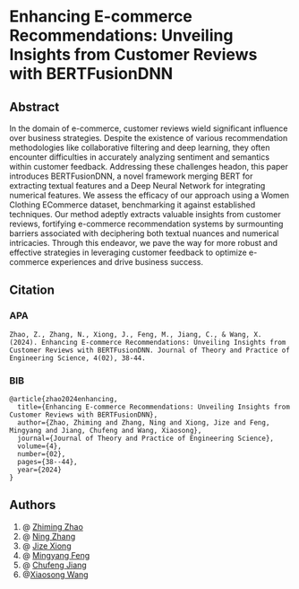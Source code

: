 # Enhancing E-commerce Recommendations: Unveiling Insights from Customer Reviews with BERTFusionDNN

## Abstract
In the domain of e-commerce, customer reviews wield significant influence over business strategies. Despite the existence of various recommendation methodologies like collaborative filtering and deep learning, they often encounter difficulties in accurately analyzing sentiment and semantics within customer feedback. Addressing these challenges headon, this paper introduces BERTFusionDNN, a novel framework merging BERT for extracting textual features and a Deep Neural Network for integrating numerical features. We assess the efficacy of our approach using a Women Clothing ECommerce dataset, benchmarking it against established techniques. Our method adeptly extracts valuable insights from customer reviews, fortifying e-commerce recommendation systems by surmounting barriers associated with deciphering both textual nuances and numerical intricacies. Through this endeavor, we pave the way for more robust and effective strategies in leveraging customer feedback to optimize e-commerce experiences and drive business success.

## Citation
### APA
```
Zhao, Z., Zhang, N., Xiong, J., Feng, M., Jiang, C., & Wang, X. (2024). Enhancing E-commerce Recommendations: Unveiling Insights from Customer Reviews with BERTFusionDNN. Journal of Theory and Practice of Engineering Science, 4(02), 38-44.
```
### BIB

```
@article{zhao2024enhancing,
  title={Enhancing E-commerce Recommendations: Unveiling Insights from Customer Reviews with BERTFusionDNN},
  author={Zhao, Zhiming and Zhang, Ning and Xiong, Jize and Feng, Mingyang and Jiang, Chufeng and Wang, Xiaosong},
  journal={Journal of Theory and Practice of Engineering Science},
  volume={4},
  number={02},
  pages={38--44},
  year={2024}
}
```

## Authors
1. @ [Zhiming Zhao](https://github.com/zhiming817)   <br>
2. @ [Ning Zhang](https://github.com/zning1994)   <br>
3. @ [Jize Xiong](https://github.com/Jasonxiong824)   <br>
4. @ [Mingyang Feng](https://github.com/1366560t)   <br>
5. @ [Chufeng Jiang](https://github.com/Chufeng-Jiang)  <br>
6. @[Xiaosong Wang](https://github.com/XiaosongWangcode)  <br>
